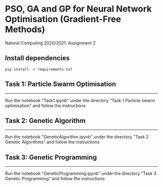 # PSO, GA and GP for Neural Network Optimisation (Gradient-Free Methods)

Natural Computing 2020/2021: Assignment 2

## Install dependencies

```
pip install -r requirements.txt
```

## Task 1: Particle Swarm Optimisation

****

Run the notebook "Task1.ipynb" under the directory "Task 1 Particle swarm optimisation" and follow the instructions

## Task 2: Genetic Algorithm

****

Run the notebook "GeneticAlgorithm.ipynb" under the directory "Task 2 Genetic Algorithms" and follow the instructions

## Task 3: Genetic Programming

****

Run the notebook "GeneticProgramming.ipynb" under the directory "Task 3 Genetic Programming" and follow the instructions

